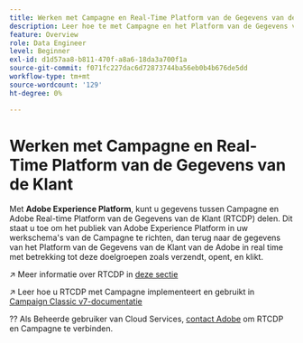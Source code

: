 ```yaml
---
title: Werken met Campagne en Real-Time Platform van de Gegevens van de Klant
description: Leer hoe te met Campagne en het Platform van de Gegevens van de Klant in real time te werken
feature: Overview
role: Data Engineer
level: Beginner
exl-id: d1d57aa8-b811-470f-a8a6-18da3a700f1a
source-git-commit: f071fc227dac6d72873744ba56eb0b4b676de5dd
workflow-type: tm+mt
source-wordcount: '129'
ht-degree: 0%

---
```


# Werken met Campagne en Real-Time Platform van de Gegevens van de Klant

Met **Adobe Experience Platform**, kunt u gegevens tussen Campagne en Adobe Real-time Platform van de Gegevens van de Klant (RTCDP) delen. Dit staat u toe om het publiek van Adobe Experience Platform in uw werkschema&#39;s van de Campagne te richten, dan terug naar de gegevens van het Platform van de Gegevens van de Klant van de Adobe in real time met betrekking tot deze doelgroepen zoals verzendt, opent, en klikt.

↗️ Meer informatie over RTCDP in [deze sectie](https://experienceleague.adobe.com/docs/experience-platform/rtcdp/overview.html?lang=en)

↗️ Leer hoe u RTCDP met Campagne implementeert en gebruikt in [Campaign Classic v7-documentatie](https://experienceleague.adobe.com/docs/campaign-classic/using/integrating-with-adobe-experience-cloud/aep-sources-destinations/get-started-sources-destinations.html?lang=en#integrating-with-adobe-experience-cloud)

?? Als Beheerde gebruiker van Cloud Services, [contact Adobe](../start/campaign-faq.md#support) om RTCDP en Campagne te verbinden.
